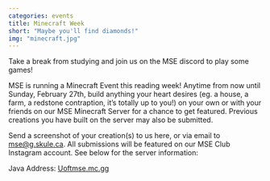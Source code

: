 ```yaml
---
categories: events
title: Minecraft Week
short: "Maybe you'll find diamonds!"
img: "minecraft.jpg"
---
```


Take a break from studying and join us on the MSE discord to play some games! 

MSE is running a Minecraft Event this reading week! Anytime from now until Sunday, February 27th, build anything your heart desires (eg. a house, a farm, a redstone contraption, it’s totally up to you!) on your own or with your friends on our MSE Minecraft Server for a chance to get featured. Previous creations you have built on the server may also be submitted. 

Send a screenshot of your creation(s) to us here, or via email to <mse@g.skule.ca>. All submissions will be featured on our MSE Club Instagram account. See below for the server information:

Java Address: [Uoftmse.mc.gg](http://uoftmse.mc.gg/) 
